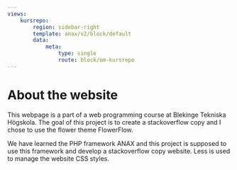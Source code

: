```yaml
---
views:
    kursrepo:
        region: sidebar-right
        template: anax/v2/block/default
        data:
            meta:
                type: single
                route: block/om-kursrepo
---
```

About the website
=========================

This webpage is a part of a web programming course at Blekinge Tekniska Högskola. The goal of this project is to create a stackoverflow copy and I chose to use the flower theme FlowerFlow.

We have learned the PHP framework ANAX and this project is supposed to use this framework and develop a stackoverflow copy website. Less is used to manage the website CSS styles.
